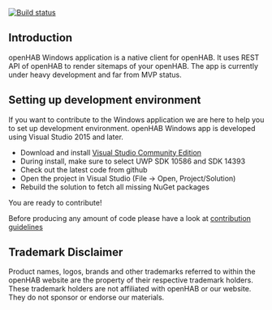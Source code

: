 [![Build status](https://ci.appveyor.com/api/projects/status/8ny86ehmdtre0opq?svg=true)](https://ci.appveyor.com/project/cniweb/openhab-windows-q4jkt)

## Introduction

openHAB Windows application is a native client for openHAB. It uses REST API of openHAB to render
sitemaps of your openHAB. 
The app is currently under heavy development and far from MVP status.

## Setting up development environment

If you want to contribute to the Windows application we are here to help you to set up
development environment. openHAB Windows app is developed using Visual Studio 2015 and later.

- Download and install [Visual Studio Community Edition](https://www.visualstudio.com/downloads/)
- During install, make sure to select UWP SDK 10586 and SDK 14393
- Check out the latest code from github
- Open the project in Visual Studio (File -> Open, Project/Solution)
- Rebuild the solution to fetch all missing NuGet packages

You are ready to contribute!

Before producing any amount of code please have a look at [contribution guidelines](https://github.com/openhab/openhab.windows/blob/master/CONTRIBUTING.md)

## Trademark Disclaimer

Product names, logos, brands and other trademarks referred to within the openHAB website are the
property of their respective trademark holders. These trademark holders are not affiliated with
openHAB or our website. They do not sponsor or endorse our materials.
